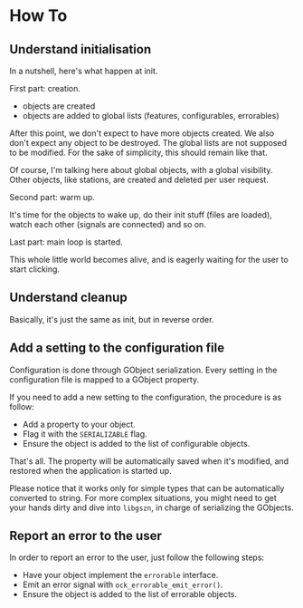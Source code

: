 How To
======



Understand initialisation
-------------------------

In a nutshell, here's what happen at init.

First part: creation.

- objects are created
- objects are added to global lists (features, configurables, errorables)

After this point, we don't expect to have more objects created. We also don't
expect any object to be destroyed. The global lists are not supposed to be
modified. For the sake of simplicity, this should remain like that.

Of course, I'm talking here about global objects, with a global visibility.
Other objects, like stations, are created and deleted per user request.

Second part: warm up.

It's time for the objects to wake up, do their init stuff (files are loaded),
watch each other (signals are connected) and so on.

Last part: main loop is started.

This whole little world becomes alive, and is eagerly waiting for the user
to start clicking.



Understand cleanup
------------------

Basically, it's just the same as init, but in reverse order.




Add a setting to the configuration file
---------------------------------------

Configuration is done through GObject serialization. Every setting in the
configuration file is mapped to a GObject property.

If you need to add a new setting to the configuration, the procedure is as
follow:

- Add a property to your object.
- Flag it with the `SERIALIZABLE` flag.
- Ensure the object is added to the list of configurable objects.

That's all. The property will be automatically saved when it's modified, and
restored when the application is started up.

Please notice that it works only for simple types that can be automatically
converted to string. For more complex situations, you might need to get your
hands dirty and dive into `libgszn`, in charge of serializing the GObjects.



Report an error to the user
---------------------------

In order to report an error to the user, just follow the following steps:

- Have your object implement the `errorable` interface.
- Emit an error signal with `ock_errorable_emit_error()`.
- Ensure the object is added to the list of errorable objects.
